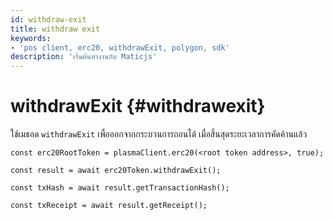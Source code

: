 ```yaml
---
id: withdraw-exit
title: withdraw exit
keywords:
- 'pos client, erc20, withdrawExit, polygon, sdk'
description: 'เริ่มต้นทำงานกับ Maticjs'
---
```


# withdrawExit {#withdrawexit}

ใช้เมธอด `withdrawExit` เพื่อออกจากกระบวนการถอนได้ เมื่อสิ้นสุดระยะเวลาการคัดค้านแล้ว

```
const erc20RootToken = plasmaClient.erc20(<root token address>, true);

const result = await erc20Token.withdrawExit();

const txHash = await result.getTransactionHash();

const txReceipt = await result.getReceipt();

```
